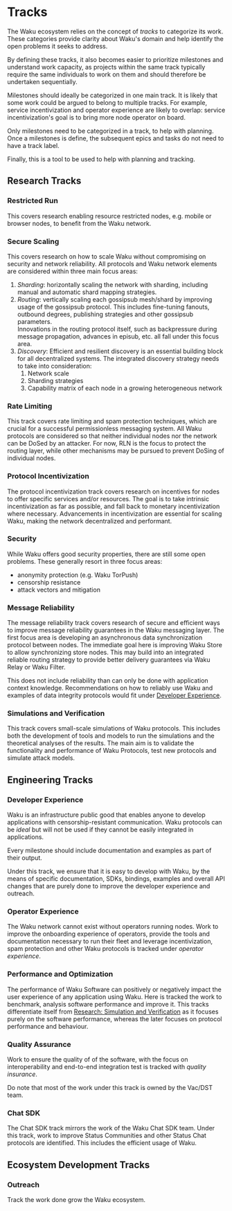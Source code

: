 # Tracks

The Waku ecosystem relies on the concept of _tracks_ to categorize its work.
These categories provide clarity about Waku's domain and help identify the open problems it seeks to address.

By defining these tracks, it also becomes easier to prioritize milestones and understand work capacity, as projects within the same track typically require the same individuals to work on them and should therefore be undertaken sequentially. 

Milestones should ideally be categorized in one main track.
It is likely that some work could be argued to belong to multiple tracks.
For example, service incentivization and operator experience are likely to overlap: service incentivization's goal is to bring more node operator on board.

Only milestones need to be categorized in a track, to help with planning.
Once a milestones is define, the subsequent epics and tasks do not need to have a track label.

Finally, this is a tool to be used to help with planning and tracking.

## Research Tracks

### Restricted Run

This covers research enabling resource restricted nodes, e.g. mobile or browser nodes, to benefit from the Waku network.

### Secure Scaling

This covers research on how to scale Waku without compromising on security and network reliability. All protocols and Waku network elements are considered within three main focus areas:

1. *Sharding*: horizontally scaling the network with sharding, including manual and automatic shard mapping strategies.
2. *Routing*: vertically scaling each gossipsub mesh/shard by improving usage of the gossipsub protocol.
  This includes fine-tuning fanouts, outbound degrees, publishing strategies and other gossipsub parameters. \
  Innovations in the routing protocol itself, such as backpressure during message propagation, advances in episub, etc. all fall under this focus area.
3. *Discovery*: Efficient and resilient discovery is an essential building block for all decentralized systems. The integrated discovery strategy needs to take into consideration:
    1. Network scale
    2. Sharding strategies
    3. Capability matrix of each node in a growing heterogeneous network

### Rate Limiting

This track covers rate limiting and spam protection techniques, which are crucial for a successful permissionless messaging system.
All Waku protocols are considered so that neither individual nodes nor the network can be DoSed by an attacker.
For now, RLN is the focus to protect the routing layer, while other mechanisms may be pursued to prevent DoSing of individual nodes.

### Protocol Incentivization

<!-- do we need a track around project sustainability? -->

The protocol incentivization track covers research on incentives for nodes to offer specific services and/or resources.
The goal is to take intrinsic incentivization as far as possible, and fall back to monetary incentivization where necessary.
Advancements in incentivization are essential for scaling Waku, making the network decentralized and performant.

### Security

While Waku offers good security properties, there are still some open problems.
These generally resort in three focus areas:

- anonymity protection (e.g. Waku TorPush)
- censorship resistance
- attack vectors and mitigation

### Message Reliability

The message reliability track covers research of secure and efficient ways to improve message reliability guarantees in the Waku messaging layer.
The first focus area is developing an asynchronous data synchronization protocol between nodes.
The immediate goal here is improving Waku Store to allow synchronizing store nodes.
This may build into an integrated reliable routing strategy to provide better delivery guarantees via Waku Relay or Waku Filter.

This does not include reliability than can only be done with application context knowledge.
Recommendations on how to reliably use Waku and examples of data integrity protocols would fit under [Developer Experience](#developer-experience).

### Simulations and Verification

This track covers small-scale simulations of Waku protocols.
This includes both the development of tools and models to run the simulations and the theoretical analyses of the results.
The main aim is to validate the functionality and performance of Waku Protocols, test new protocols and simulate attack models.

## Engineering Tracks

### Developer Experience

Waku is an infrastructure public good that enables anyone to develop applications with censorship-resistant communication.
Waku protocols can be _ideal_ but will not be used if they cannot be easily integrated in applications.

Every milestone should include documentation and examples as part of their output. 

Under this track, we ensure that it is easy to develop with Waku,
by the means of specific documentation, SDKs, bindings, examples and overall API changes that are purely done to improve the developer experience and outreach.

### Operator Experience

The Waku network cannot exist without operators running nodes.
Work to improve the onboarding experience of operators, provide the tools and documentation necessary to run their fleet and leverage incentivization, spam protection and other Waku protocols is tracked under _operator experience_.

### Performance and Optimization

<!-- What about "productionization" ? It seemed that such work can usually be classified either as operator experience, developer experience, QA or performance optimization. Keen to get feedback on this -->

The performance of Waku Software can positively or negatively impact the user experience of any application using Waku.
Here is tracked the work to benchmark, analysis software performance and improve it.
This tracks differentiate itself from [Research: Simulation and Verification](#simulations-and-verification) as it focuses purely on the software performance, whereas the later focuses on protocol performance and behaviour.

### Quality Assurance

Work to ensure the quality of of the software, with the focus on interoperability and end-to-end integration test is tracked with _quality insurance_.

Do note that most of the work under this track is owned by the Vac/DST team.

### Chat SDK

The Chat SDK track mirrors the work of the Waku Chat SDK team.
Under this track, work to improve Status Communities and other Status Chat protocols are identified.
This includes the efficient usage of Waku.

## Ecosystem Development Tracks

### Outreach

<!-- unlikely to use this track as I expecte such work to be tracked in a different manner than technical milestones -->

Track the work done grow the Waku ecosystem.

